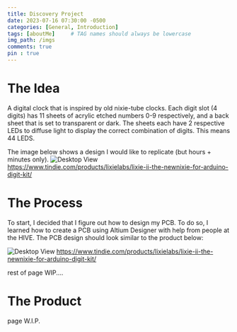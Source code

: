```yaml
---
title: Discovery Project
date: 2023-07-16 07:30:00 -0500
categories: [General, Introduction]
tags: [aboutMe]     # TAG names should always be lowercase
img_path: /imgs
comments: true
pin : true
---
```

# The Idea

A digital clock that is inspired by old nixie-tube clocks.  Each digit slot (4 digits) has 11 sheets of acrylic etched numbers 0-9 respectively, and a back sheet that is set to transparent or dark.
The sheets each have 2 respective LEDs to diffuse light to display the correct combination of digits. This means 44 LEDS.  

The image below shows a design I would like to replicate (but hours + minutes only). 
![Desktop View](DPIdea.png)
https://www.tindie.com/products/lixielabs/lixie-ii-the-newnixie-for-arduino-digit-kit/

# The Process

To start, I decided that I figure out how to design my PCB. To do so, I learned how to create a PCB using Altium Designer with help from people at the HIVE.
The PCB design should look similar to the product below: 

![Desktop View](DPPCBIdea.png)
https://www.tindie.com/products/lixielabs/lixie-ii-the-newnixie-for-arduino-digit-kit/

rest of page WIP....

# The Product
page W.I.P.
